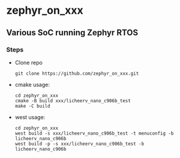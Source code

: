 # zephyr_on_xxx
## Various SoC  running Zephyr RTOS

### Steps
- Clone repo
  ```
  git clone https://github.com/zephyr_on_xxx.git
  ```

- cmake usage:
  ```
  cd zephyr_on_xxx
  cmake -B build xxx/licheerv_nano_c906b_test
  make -C build
  ```

- west usage:
  ```
  cd zephyr_on_xxx
  west build -s xxx/licheerv_nano_c906b_test -t menuconfig -b licheerv_nano_c906b
  west build -p -s xxx/licheerv_nano_c906b_test -b licheerv_nano_c906b
  ```


